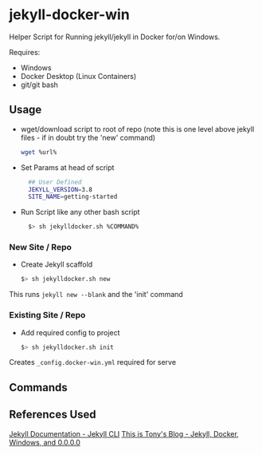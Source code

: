# jekyll-docker-win

Helper Script for Running jekyll/jekyll in Docker for/on Windows. 

Requires:

- Windows
- Docker Desktop (Linux Containers)
- git/git bash

## Usage

- wget/download script to root of repo (note this is one level above jekyll files - if in doubt try the 'new' command)
  
  ```sh
  wget %url%
  ```

- Set Params at head of script
  
  ```sh
    ## User Defined
    JEKYLL_VERSION=3.8
    SITE_NAME=getting-started
  ```

- Run Script like any other bash script
  
  ```sh
    $> sh jekylldocker.sh %COMMAND%
  ```

### New Site / Repo

- Create Jekyll scaffold
  
  ```sh
  $> sh jekylldocker.sh new
  ```

This runs `jekyll new --blank` and the 'init' command

### Existing Site / Repo

- Add required config to project
  
  ```sh
  $> sh jekylldocker.sh init
  ```

Creates `_config.docker-win.yml` required for serve

## Commands

## References Used

[Jekyll Documentation - Jekyll CLI](https://jekyllrb.com/docs/usage/)
[This is Tony's Blog - Jekyll, Docker, Windows, and 0.0.0.0](https://tonyho.net/jekyll-docker-windows-and-0-0-0-0/)
